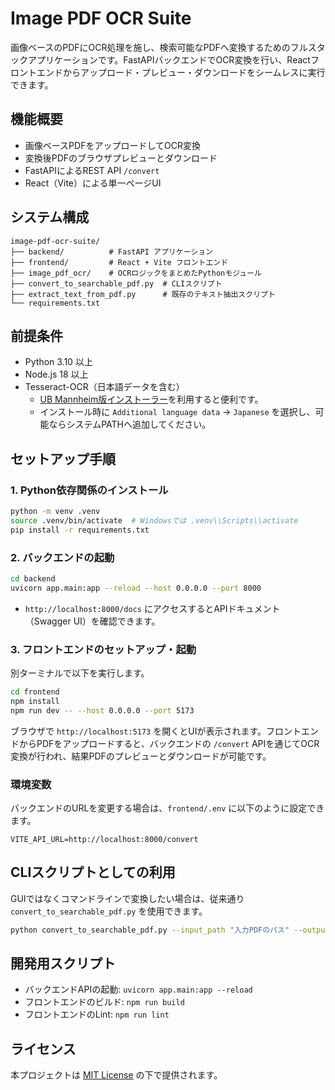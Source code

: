 # Image PDF OCR Suite

画像ベースのPDFにOCR処理を施し、検索可能なPDFへ変換するためのフルスタックアプリケーションです。FastAPIバックエンドでOCR変換を行い、Reactフロントエンドからアップロード・プレビュー・ダウンロードをシームレスに実行できます。

## 機能概要

- 画像ベースPDFをアップロードしてOCR変換
- 変換後PDFのブラウザプレビューとダウンロード
- FastAPIによるREST API `/convert`
- React（Vite）による単一ページUI

## システム構成

```
image-pdf-ocr-suite/
├── backend/          # FastAPI アプリケーション
├── frontend/         # React + Vite フロントエンド
├── image_pdf_ocr/    # OCRロジックをまとめたPythonモジュール
├── convert_to_searchable_pdf.py  # CLIスクリプト
├── extract_text_from_pdf.py      # 既存のテキスト抽出スクリプト
└── requirements.txt
```

## 前提条件

- Python 3.10 以上
- Node.js 18 以上
- Tesseract-OCR（日本語データを含む）
  - [UB Mannheim版インストーラー](https://github.com/UB-Mannheim/tesseract/wiki)を利用すると便利です。
  - インストール時に `Additional language data` → `Japanese` を選択し、可能ならシステムPATHへ追加してください。

## セットアップ手順

### 1. Python依存関係のインストール

```bash
python -m venv .venv
source .venv/bin/activate  # Windowsでは .venv\\Scripts\\activate
pip install -r requirements.txt
```

### 2. バックエンドの起動

```bash
cd backend
uvicorn app.main:app --reload --host 0.0.0.0 --port 8000
```

- `http://localhost:8000/docs` にアクセスするとAPIドキュメント（Swagger UI）を確認できます。

### 3. フロントエンドのセットアップ・起動

別ターミナルで以下を実行します。

```bash
cd frontend
npm install
npm run dev -- --host 0.0.0.0 --port 5173
```

ブラウザで `http://localhost:5173` を開くとUIが表示されます。フロントエンドからPDFをアップロードすると、バックエンドの `/convert` APIを通じてOCR変換が行われ、結果PDFのプレビューとダウンロードが可能です。

### 環境変数

バックエンドのURLを変更する場合は、`frontend/.env` に以下のように設定できます。

```
VITE_API_URL=http://localhost:8000/convert
```

## CLIスクリプトとしての利用

GUIではなくコマンドラインで変換したい場合は、従来通り `convert_to_searchable_pdf.py` を使用できます。

```bash
python convert_to_searchable_pdf.py --input_path "入力PDFのパス" --output_path "出力PDFのパス"
```

## 開発用スクリプト

- バックエンドAPIの起動: `uvicorn app.main:app --reload`
- フロントエンドのビルド: `npm run build`
- フロントエンドのLint: `npm run lint`

## ライセンス

本プロジェクトは [MIT License](LICENSE) の下で提供されます。
